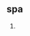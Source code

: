 ## spa 
1. <div id="app"></div><script src="s.js>
2. s.js 执行
3. js 生成 内容

缺点：首屏白屏时间长

- cnpm i cheerio -S
- cnpm i puppeteer -S
- cnpm i node-schedule -S